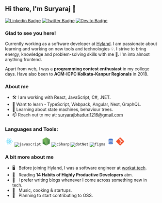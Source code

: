 
## Hi there, I'm Suryaraj 👋

[![Linkedin Badge](https://img.shields.io/badge/LinkedIn-0077B5?style=for-the-badge&logo=linkedin&logoColor=white)](https://www.linkedin.com/in/suryaraj-bhaduri-a6706b162/)
[![Twitter Badge](https://img.shields.io/badge/Twitter-1DA1F2?style=for-the-badge&logo=twitter&logoColor=white)](https://twitter.com/BhaduriSuryaraj)
[![Dev.to Badge](https://img.shields.io/badge/dev.to-0A0A0A?style=for-the-badge&logo=dev.to&logoColor=white)](https://dev.to/suryaraj1)

### Glad to see you here! <!-- visitor count  ![](https://visitor-badge.glitch.me/badge?page_id=suryaraj1.suryaraj1) -->
<img align="right" width="100" alt="" src="https://media-exp1.licdn.com/dms/image/C4E0BAQHh26xH_gk97w/company-logo_200_200/0/1635865928419?e=2147483647&v=beta&t=qjpjvUE-S_GuMtNbK1Q1ohZZFp4Rh8CxGjt00Z5zarg" />

Currently working as a software developer at [Hyland](https://www.hyland.com/en). I am passionate about learning and working on new tools and technologies 💡. I strive to bring energy, knowledge and problem-solving skills with me 🚀. I'm into almost anything frontend.

Apart from web, I was a **programming contest enthusiast** in my college days. Have also been to **ACM-ICPC Kolkata-Kanpur Regionals** in 2018.

<img align="right" width="375" alt="" src="https://media3.giphy.com/media/zOvBKUUEERdNm/giphy.gif?cid=ecf05e474js9k7lfnqsurj7m5xy0bsb0ewwsbgv9j52hfckt&rid=giphy.gif&ct=g" />

### About me
- 🛠️ I am working with React, JavaScript, C#, .NET.
- 👀 Want to learn - TypeScript, Webpack, Angular, Next, GraphQL.
- 🧠 Learning about state machines, behaviour trees.
- 📫 Reach out to me at: suryarajbhaduri1216@gmail.com

### Languages and Tools:
<!--  bhatVikrant's README -->
<code><img height="27" src="https://raw.githubusercontent.com/github/explore/80688e429a7d4ef2fca1e82350fe8e3517d3494d/topics/react/react.png" alt="react"></code>
<code><img height="27" src="https://user-images.githubusercontent.com/50735025/111870008-26005880-89a8-11eb-9da3-09faf8c80f9e.png" alt="javascript"></code>
<code><img height="27" src="https://raw.githubusercontent.com/github/explore/80688e429a7d4ef2fca1e82350fe8e3517d3494d/topics/nodejs/nodejs.png" alt="nodejs"></code>
<code><img height="27" src="https://cdn.jsdelivr.net/gh/devicons/devicon/icons/csharp/csharp-original.svg" alt="cSharp"></code>
<code><img height="27" src="https://cdn.jsdelivr.net/gh/devicons/devicon/icons/dot-net/dot-net-original.svg" alt="dotNet"></code>
<code><img height="27" src="https://cdn.jsdelivr.net/gh/devicons/devicon/icons/figma/figma-original.svg" alt="figma"></code>
<code><img height="27" src="https://raw.githubusercontent.com/github/explore/80688e429a7d4ef2fca1e82350fe8e3517d3494d/topics/sql/sql.png" alt="sql"></code>
<code><img height="27" src="https://raw.githubusercontent.com/devicons/devicon/master/icons/git/git-original.svg" alt="git"></code>

<!-- - below its very messy will fix it -->
### A bit more about me
- 🖥️ &nbsp; Before joining Hyland, I was a software engineer at [workat.tech](https://workat.tech).
- 📘 &nbsp; Reading **14 Habits of Highly Productive Developers** atm.
- 📰 &nbsp; I prefer writing blogs whenever I come across something new in tech.
- 🍕 &nbsp; Music, cooking & startups.
- 🔧 &nbsp; Planning to start contributing to OSS.

#

